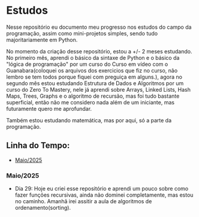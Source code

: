 # Estudos
Nesse repositório eu documento meu progresso nos estudos do campo da programação, assim como mini-projetos simples, sendo tudo majoritariamente em Python. 

No momento da criação desse repositório, estou a +/- 2 meses estudando. No primeiro mês, aprendi o básico da sintaxe de Python e o básico da "lógica de programação" por um curso do Curso em vídeo com o Guanabara(coloquei os arquivos dos exercicios que fiz no curso, não lembro se tem todos porque fiquei com preguiça em alguns.), agora no segundo mês estou estudando Estrutura de Dados e Algoritmos por um curso do Zero To Mastery, nele já aprendi sobre Arrays, Linked Lists, Hash Maps, Trees, Graphs e o algoritmo de recursão, mas foi tudo bastante superficial, então não me considero nada além de um iniciante, mas futuramente quero me aprofundar. 

Também estou estudando matemática, mas por aqui, só a parte da programação.


## Linha do Tempo:

- [Maio/2025](https://github.com/pedrosant37/estudos/blob/main/README.md#maio2025)


### Maio/2025
- Dia 29: Hoje eu criei esse repositório e aprendi um pouco sobre como fazer funções recursivas, ainda não dominei completamente, mas estou no caminho. Amanhã irei assitir a aula de algoritmos de ordenamento(sorting).
